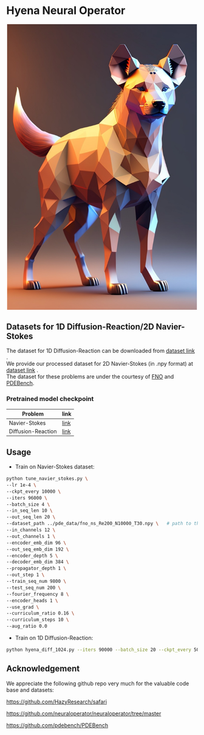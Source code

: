 # Hyena Neural Operator
<!-- <p align="center" width="100%" height="100%">
    <img width="50%" height="50%" src="./images/hyena lowpoly(1).jpg">
</p> -->
<p align="center" width="100%" height="100%">
<img src="./images/hyena lowpoly(1).jpg" width="500px"></img>
</p>

## Datasets for 1D Diffusion-Reaction/2D Navier-Stokes

The dataset for 1D Diffusion-Reaction can be downloaded from [dataset link](https://darus.uni-stuttgart.de/dataset.xhtml?persistentId=doi:10.18419/darus-2986) .</br>
We provide our processed dataset for 2D Navier-Stokes (in .npy format) at [dataset link](https://drive.google.com/drive/folders/1z-0V6NSl2STzrSA6QkzYWOGHSTgiOSYq?usp=sharing) .</br>
The dataset for these problems are under the courtesy of [FNO](https://github.com/zongyi-li/fourier_neural_operator) and [PDEBench](https://github.com/pdebench/PDEBench).

### Pretrained model checkpoint

| Problem       | link   |
|---------------|---------------------------------------------------------------------------|
| Navier-Stokes  |  [link](https://drive.google.com/drive/folders/1o_j_4ilbfHHftGmM3_P1UEL_VPPLHTKd?usp=drive_link) |
| Diffusion-Reaction   |  [link](https://drive.google.com/drive/folders/1qGc3deWZ1SKbfwsBk5rxZtuTq8_17hzb?usp=sharing) |

## Usage
* Train on Navier-Stokes dataset:

```bash
python tune_navier_stokes.py \
--lr 1e-4 \
--ckpt_every 10000 \
--iters 96000 \
--batch_size 4 \
--in_seq_len 10 \
--out_seq_len 20 \
--dataset_path ../pde_data/fno_ns_Re200_N10000_T30.npy \   # path to the dataset
--in_channels 12 \
--out_channels 1 \
--encoder_emb_dim 96 \
--out_seq_emb_dim 192 \
--encoder_depth 5 \
--decoder_emb_dim 384 \
--propagator_depth 1 \
--out_step 1 \
--train_seq_num 9800 \
--test_seq_num 200 \
--fourier_frequency 8 \
--encoder_heads 1 \
--use_grad \
--curriculum_ratio 0.16 \
--curriculum_steps 10 \
--aug_ratio 0.0
```
 * Train on 1D Diffusion-Reaction: 

```bash
python hyena_diff_1024.py --iters 90000 --batch_size 20 --ckpt_every 5000 --resolution 1024 --device cuda:1
```

## Acknowledgement

We appreciate the following github repo very much for the valuable code base and datasets:

https://github.com/HazyResearch/safari

https://github.com/neuraloperator/neuraloperator/tree/master

https://github.com/pdebench/PDEBench
